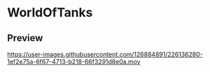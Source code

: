# WorldOfTanks
## Preview
https://user-images.githubusercontent.com/126884891/226136280-1ef2e75a-6f67-4713-b218-66f3291d8e0a.mov
